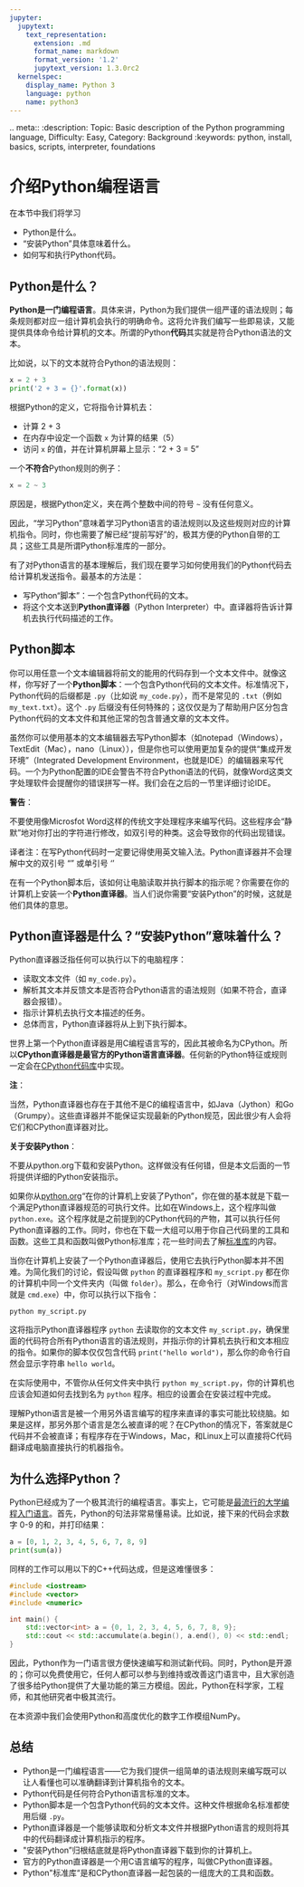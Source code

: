 ```yaml
---
jupyter:
  jupytext:
    text_representation:
      extension: .md
      format_name: markdown
      format_version: '1.2'
      jupytext_version: 1.3.0rc2
  kernelspec:
    display_name: Python 3
    language: python
    name: python3
---
```


<!-- #raw raw_mimetype="text/restructuredtext" -->
.. meta::
   :description: Topic: Basic description of the Python programming language, Difficulty: Easy, Category: Background
   :keywords: python, install, basics, scripts, interpreter, foundations
<!-- #endraw -->

<!-- #region -->
# 介绍Python编程语言

在本节中我们将学习

 - Python是什么。
 - “安装Python”具体意味着什么。
 - 如何写和执行Python代码。

## Python是什么？
**Python是一门编程语言**。具体来讲，Python为我们提供一组严谨的语法规则；每条规则都对应一组计算机会执行的明确命令。这将允许我们编写一些即易读，又能提供具体命令给计算机的文本。所谓的Python**代码**其实就是符合Python语法的文本。

比如说，以下的文本就符合Python的语法规则：

```python
x = 2 + 3
print('2 + 3 = {}'.format(x))
```

根据Python的定义，它将指令计算机去：

 - 计算 2 + 3
 - 在内存中设定一个函数 `x` 为计算的结果（5）
 - 访问 `x` 的值，并在计算机屏幕上显示：“2 + 3 = 5”

<!-- #endregion -->

<!-- #region -->
一个**不符合**Python规则的例子：

```python
x = 2 ~ 3
```
原因是，根据Python定义，夹在两个整数中间的符号 `~` 没有任何意义。

因此，“学习Python”意味着学习Python语言的语法规则以及这些规则对应的计算机指令。同时，你也需要了解已经“提前写好”的，极其方便的Python自带的工具；这些工具是所谓Python标准库的一部分。

有了对Python语言的基本理解后，我们现在要学习如何使用我们的Python代码去给计算机发送指令。最基本的方法是：

 - 写Python“脚本”：一个包含Python代码的文本。
 - 将这个文本送到**Python直译器**（Python Interpreter）中。直译器将告诉计算机去执行代码描述的工作。

<!-- #endregion -->

## Python脚本
你可以用任意一个文本编辑器将前文的能用的代码存到一个文本文件中。就像这样，你写好了一个**Python脚本**：一个包含Python代码的文本文件。标准情况下，Python代码的后缀都是 `.py`（比如说 `my_code.py`），而不是常见的 `.txt`（例如 `my_text.txt`）。这个 `.py` 后缀没有任何特殊的；这仅仅是为了帮助用户区分包含Python代码的文本文件和其他正常的包含普通文章的文本文件。

虽然你可以使用基本的文本编辑器去写Python脚本（如notepad（Windows），TextEdit（Mac），nano（Linux）），但是你也可以使用更加复杂的提供“集成开发环境”（Integrated Development Environment，也就是IDE）的编辑器来写代码。一个为Python配置的IDE会警告不符合Python语法的代码，就像Word这类文字处理软件会提醒你的错误拼写一样。我们会在之后的一节里详细讨论IDE。

<div class="alert alert-warning">

**警告**：

不要使用像Microsfot Word这样的传统文字处理程序来编写代码。这些程序会“静默”地对你打出的字符进行修改，如双引号的种类。这会导致你的代码出现错误。

译者注：在写Python代码时一定要记得使用英文输入法。Python直译器并不会理解中文的双引号 “” 或单引号 ‘’
</div>

在有一个Python脚本后，该如何让电脑读取并执行脚本的指示呢？你需要在你的计算机上安装一个**Python直译器**。当人们说你需要“安装Python”的时候，这就是他们具体的意思。


## Python直译器是什么？“安装Python”意味着什么？

Python直译器泛指任何可以执行以下的电脑程序：

 - 读取文本文件（如 `my_code.py`）。
 - 解析其文本并反馈文本是否符合Python语言的语法规则（如果不符合，直译器会报错）。
 - 指示计算机去执行文本描述的任务。
 - 总体而言，Python直译器将从上到下执行脚本。

世界上第一个Python直译器是用C编程语言写的，因此其被命名为CPython。所以**CPython直译器是最官方的Python语言直译器**。任何新的Python特征或规则一定会在[CPython代码库](https://github.com/python/cpython)中实现。

<div class="alert alert-warning">

**注**：

当然，Python直译器也存在于其他不是C的编程语言中，如Java（Jython）和Go（Grumpy）。这些直译器并不能保证实现最新的Python规范，因此很少有人会将它们和CPython直译器对比。
</div>

<div class="alert alert-warning">

**关于安装Python**：

不要从python.org下载和安装Python。这样做没有任何错，但是本文后面的一节将提供详细的Python安装指示。

</div>

如果你从[python.org](https://www.python.org/downloads/release/python-363/)“在你的计算机上安装了Python”，你在做的基本就是下载一个满足Python直译器规范的可执行文件。比如在Windows上，这个程序叫做 `python.exe`。这个程序就是之前提到的CPython代码的产物，其可以执行任何Python直译器的工作。同时，你也在下载一大组可以用于你自己代码里的工具和函数。这些工具和函数叫做Python标准库；花一些时间去了解[标准库](https://docs.python.org/3/library/index.html#the-python-standard-library)的内容。

当你在计算机上安装了一个Python直译器后，使用它去执行Python脚本并不困难。为简化我们的讨论，假设叫做 `python` 的直译器程序和 `my_script.py` 都在你的计算机中同一个文件夹内（叫做 `folder`）。那么，在命令行（对Windows而言就是 `cmd.exe`）中，你可以执行以下指令：

```shell
python my_script.py
```

这将指示Python直译器程序 `python` 去读取你的文本文件 `my_script.py`，确保里面的代码符合所有Python语言的语法规则，并指示你的计算机去执行和文本相应的指令。如果你的脚本仅仅包含代码 `print("hello world")`，那么你的命令行自然会显示字符串 `hello world`。

在实际使用中，不管你从任何文件夹中执行 `python my_script.py`，你的计算机也应该会知道如何去找到名为 `python` 程序。相应的设置会在安装过程中完成。

理解Python语言是被一个用另外语言编写的程序来直译的事实可能比较绕脑。如果是这样，那另外那个语言是怎么被直译的呢？在CPython的情况下，答案就是C代码并不会被直译；有程序存在于Windows，Mac，和Linux上可以直接将C代码翻译成电脑直接执行的机器指令。

<!-- #region -->
## 为什么选择Python？

Python已经成为了一个极其流行的编程语言。事实上，它可能是[最流行的大学编程入门语言](https://cacm.acm.org/blogs/blog-cacm/176450-python-is-now-the-most-popular-introductory-teaching-language-at-top-u-s-universities/fulltext)。首先，Python的句法非常易懂易读。比如说，接下来的代码会求数字 0-9 的和，并打印结果：
```python
a = [0, 1, 2, 3, 4, 5, 6, 7, 8, 9]
print(sum(a))
```

同样的工作可以用以下的C++代码达成，但是这难懂很多：
```cpp
#include <iostream>
#include <vector>
#include <numeric>

int main() {
    std::vector<int> a = {0, 1, 2, 3, 4, 5, 6, 7, 8, 9};
    std::cout << std::accumulate(a.begin(), a.end(), 0) << std::endl;
}
```

因此，Python作为一门语言很方便快速编写和测试新代码。同时，Python是开源的；你可以免费使用它，任何人都可以参与到维持或改善这门语言中，且大家创造了很多给Python提供了大量功能的第三方模组。因此，Python在科学家，工程师，和其他研究者中极其流行。

在本资源中我们会使用Python和高度优化的数字工作模组NumPy。
<!-- #endregion -->

## 总结

- Python是一门编程语言——它为我们提供一组简单的语法规则来编写既可以让人看懂也可以准确翻译到计算机指令的文本。
- Python代码是任何符合Python语言标准的文本。
- Python脚本是一个包含Python代码的文本文件。这种文件根据命名标准都使用后缀 `.py`。
- Python直译器是一个能够读取和分析文本文件并根据Python语言的规则将其中的代码翻译成计算机指示的程序。
- "安装Python”归根结底就是将Python直译器下载到你的计算机上。
- 官方的Python直译器是一个用C语言编写的程序，叫做CPython直译器。
- Python"标准库“是和CPython直译器一起包装的一组庞大的工具和函数。
